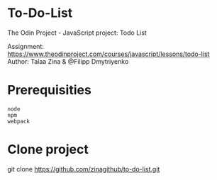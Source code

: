 # To-Do-List
 The Odin Project - JavaScript project: Todo List
 
 Assignment: https://www.theodinproject.com/courses/javascript/lessons/todo-list
 Author: Talaa Zina & @Filipp Dmytriyenko</a>

# Prerequisities
	node 
	npm
	webpack

# Clone project
   git clone https://github.com/zinagithub/to-do-list.git

